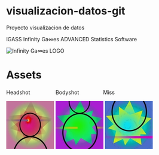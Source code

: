 # visualizacion-datos-git
Proyecto visualizacion de datos

IGASS Infinity Ga∞es ADVANCED Statistics Software

![Infinity Ga∞es LOGO](https://github.com/WaterLemur/visualizacion-datos-git/blob/main/Files/Infinity_Ga∞es_LOGO_5_I_small.png?raw=true)


# Assets

Headshot ㅤㅤㅤㅤㅤBodyshotㅤㅤㅤㅤㅤMiss

![Headshot](https://github.com/WaterLemur/visualizacion-datos-git/blob/main/Web/Assets/headshot.jpg?raw=true)
![Bodyshot](https://github.com/WaterLemur/visualizacion-datos-git/blob/main/Web/Assets/bodyshot.jpg?raw=true)
![Miss](https://github.com/WaterLemur/visualizacion-datos-git/blob/main/Web/Assets/miss.jpg?raw=true)

